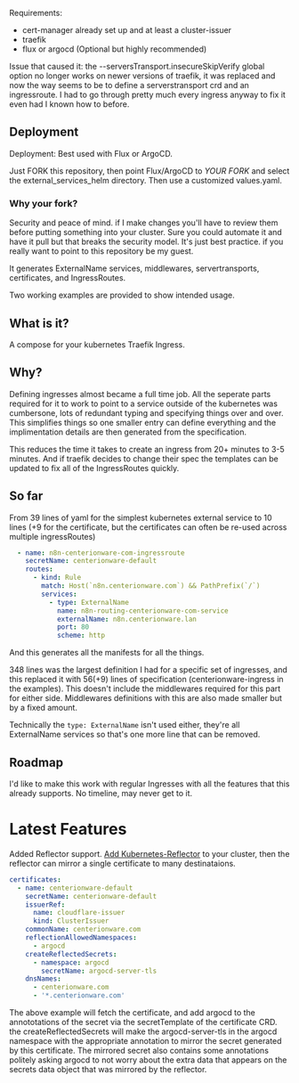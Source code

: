 
Requirements: 
* cert-manager already set up and at least a cluster-issuer
* traefik
* flux or argocd (Optional but highly recommended)

Issue that caused it:
 the --serversTransport.insecureSkipVerify global option no longer works on newer versions of traefik, it was replaced and now the way seems to be to define a serverstransport crd and an ingressroute. I had to go through pretty much every ingress anyway to fix it even had I known how to before.

## Deployment
Deployment: Best used with Flux or ArgoCD. 

Just FORK this repository, then point Flux/ArgoCD to *YOUR FORK* and select the external_services_helm directory. Then use a customized values.yaml.

### Why your fork?
Security and peace of mind. if I make changes you'll have to review them before putting something into your cluster. Sure you could automate it and have it pull but that breaks the security model. It's just best practice. if you really want to point to this repository be my guest. 

It generates ExternalName services, middlewares, servertransports, certificates, and IngressRoutes.

Two working examples are provided to show intended usage.

## What is it?
A compose for your kubernetes Traefik Ingress.

## Why? 

Defining ingresses almost became a full time job. All the seperate parts required for it to work to point to a service outside of the kubernetes was cumbersone, lots of redundant typing and specifying things over and over. This simplifies things so one smaller entry can define everything and the implimentation details are then generated from the specification.

This reduces the time it takes to create an ingress from 20+ minutes to 3-5 minutes. And if traefik decides to change their spec the templates can be updated to fix all of the IngressRoutes quickly. 

## So far

From 39 lines of yaml for the simplest kubernetes external service to 10 lines (+9 for the certificate, but the certificates can often be re-used across multiple ingressRoutes)

```yml
  - name: n8n-centerionware-com-ingressroute
    secretName: centerionware-default
    routes:
      - kind: Rule
        match: Host(`n8n.centerionware.com`) && PathPrefix(`/`)
        services:
          - type: ExternalName
            name: n8n-routing-centerionware-com-service
            externalName: n8n.centerionware.lan
            port: 80
            scheme: http
```

And this generates all the manifests for all the things. 

348 lines was the largest definition I had for a specific set of ingresses, and this replaced it with 56(+9) lines of specification (centerionware-ingress in the examples). This doesn't include the middlewares required for this part for either side. Middlewares definitions with this are also made smaller but by a fixed amount.

Technically the `type: ExternalName` isn't used either, they're all ExternalName services so that's one more line that can be removed.

## Roadmap

I'd like to make this work with regular Ingresses with all the features that this already supports. No timeline, may never get to it.


# Latest Features
Added Reflector support. [Add Kubernetes-Reflector](https://github.com/emberstack/kubernetes-reflector) to your cluster, then the reflector can mirror a single certificate to many destinataions.

```yml
certificates:
  - name: centerionware-default
    secretName: centerionware-default
    issuerRef:
      name: cloudflare-issuer
      kind: ClusterIssuer
    commonName: centerionware.com
    reflectionAllowedNamespaces:
      - argocd
    createReflectedSecrets:
      - namespace: argocd
        secretName: argocd-server-tls
    dnsNames:
      - centerionware.com
      - '*.centerionware.com'
```

The above example will fetch the certificate, and add argocd to the annototations of the secret via the secretTemplate of the certificate CRD. the createReflectedSecrets will make the argocd-server-tls in the argocd namespace with the appropriate annotation to mirror the secret generated by this certificate.
The mirrored secret also contains some annotations politely asking argocd to not worry about the extra data that appears on the secrets data object that was mirrored by the reflector.
